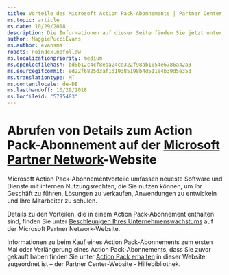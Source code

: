 ```yaml
---
title: Vorteile des Microsoft Action Pack-Abonnements | Partner Center
ms.topic: article
ms.date: 10/29/2018
description: Die Informationen auf dieser Seite finden Sie jetzt unter https://partner.microsoft.com/membership/internal-use-software.
author: MaggiePucciEvans
ms.author: evansma
robots: noindex,nofollow
ms.localizationpriority: medium
ms.openlocfilehash: bd5b12c4cf8eaa24cd322f98ab1054e6786a42a3
ms.sourcegitcommit: ed22f6825d3af1d19385198b4d511e4b39d5e353
ms.translationtype: MT
ms.contentlocale: de-DE
ms.lasthandoff: 10/29/2018
ms.locfileid: "5795483"
---
```

# <a name="get-action-pack-subscription-details-on-the-microsoft-partner-networkhttpspartnermicrosoftcommembershipinternal-use-software-site"></a>Abrufen von Details zum Action Pack-Abonnement auf der [Microsoft Partner Network](https://partner.microsoft.com/membership/internal-use-software)-Website 

Microsoft Action Pack-Abonnementvorteile umfassen neueste Software und Dienste mit internen Nutzungsrechten, die Sie nutzen können, um Ihr Geschäft zu führen, Lösungen zu verkaufen, Anwendungen zu entwickeln und Ihre Mitarbeiter zu schulen.

Details zu den Vorteilen, die in einem Action Pack-Abonnement enthalten sind, finden Sie unter [Beschleunigen Ihres Unternehmenswachstums](https://partner.microsoft.com/membership/internal-use-software) auf der Microsoft Partner Network-Website.   

Informationen zu beim Kauf eines Action Pack-Abonnements zum ersten Mal oder Verlängerung eines Action Pack-Abonnements, dass Sie zuvor gekauft haben finden Sie unter [Action Pack erhalten](mpn-get-action-pack.md) in dieser Website zugeordnet ist – der Partner Center-Website - Hilfebibliothek.


